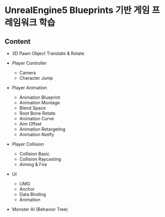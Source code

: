# UnrealEngine5 Blueprints 기반 게임 프레임워크 학습

## Content
- 3D Pawn Object Translate & Rotate

- Player Controller
  - Camera
  - Character Jump

- Player Animation
  - Animation Blueprint
  - Animation Montage
  - Blend Space
  - Root Bone Rotate
  - Animation Curve
  - Aim Offset
  - Animation Retargeting
  - Animation Notify

- Player Collision
  - Collision Basic
  - Collision Raycasting
  - Aiming & Fire

- UI
  - UMG
  - Anchor
  - Data Binding
  - Animation

- Monster AI (Behavior Tree)
